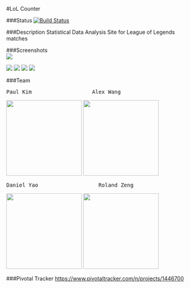 #LoL Counter

###Status
[![Build Status](https://travis-ci.org/scalableinternetservices/lolcounter.svg?branch=master)](https://travis-ci.org/scalableinternetservices/lolcounter)

###Description
Statistical Data Analysis Site for League of Legends matches

###Screenshots  
<img src="https://i.gyazo.com/8f084c469bcf91bee8a66c5c30870d78.jpg">

<img src="https://i.gyazo.com/13c87819c560231464170a4135e61088.jpg">

<img src="https://i.gyazo.com/e81626cca7f72f6259262cbb67c163b9.png">

<img src="https://i.gyazo.com/ff4f5f447a40c7a315963bba8a48ceda.png">

<img src="https://i.gyazo.com/3352a93a0c33e592c5b4418b63f11b95.png">


###Team

<pre>Paul Kim                   Alex Wang</pre>

<img src="http://i.imgur.com/fxzgX0y.jpg" height="200" width="200">   <img src="http://i.imgur.com/8k5lzxB.jpg" height="200" width="200">

<pre>Daniel Yao                   Roland Zeng</pre>
<img src="http://i.imgur.com/btRPTqB.jpg" height="200" width="200">   <img src="https://avatars2.githubusercontent.com/u/11772350?v=3&u=285ad7412855e41da0370b82fc00aa8e6a136d78&s=140" height="200" width="200">


###Pivotal Tracker
https://www.pivotaltracker.com/n/projects/1446700

###
